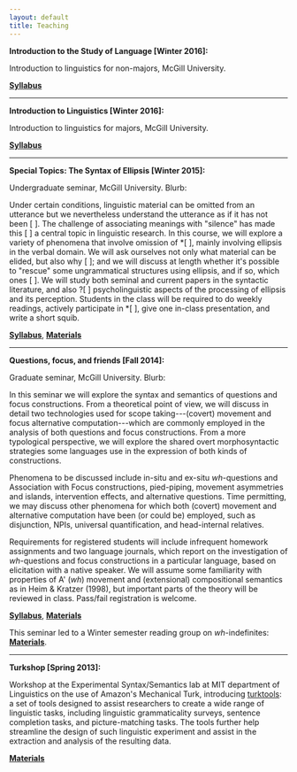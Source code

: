 ```yaml
---
layout: default
title: Teaching
---
```


**Introduction to the Study of Language [Winter 2016]:**

Introduction to linguistics for non-majors, McGill University.

[**Syllabus**](LING200-syllabus.pdf)

--------------

**Introduction to Linguistics [Winter 2016]:**

Introduction to linguistics for majors, McGill University.

[**Syllabus**](LING201-syllabus.pdf)

--------------


**Special Topics: The Syntax of Ellipsis [Winter 2015]:**

Undergraduate seminar, McGill University. Blurb:

Under certain conditions, linguistic material can be omitted from an utterance but we nevertheless understand the utterance as if it has not been [ ]. The challenge of associating meanings with "silence" has made this [ ] a central topic in linguistic research. In this course, we will explore a variety of phenomena that involve omission of *[ ], mainly involving ellipsis in the verbal domain. We will ask ourselves not only what material can be elided, but also why [ ]; and we will discuss at length whether it's possible to "rescue" some ungrammatical structures using ellipsis, and if so, which ones [ ]. We will study both seminal and current papers in the syntactic literature, and also ?[ ] psycholinguistic aspects of the processing of ellipsis and its perception. Students in the class will be required to do weekly readings, actively participate in *[ ], give one in-class presentation, and write a short squib.

[**Syllabus**](ellipsis-syllabus.pdf), [**Materials**](http://hkotek.com/ellipsis/index)

--------------

**Questions, focus, and friends [Fall 2014]:**

Graduate seminar, McGill University. Blurb:

In this seminar we will explore the syntax and semantics of questions and focus constructions. From a theoretical point of view, we will discuss in detail two technologies used for scope taking---(covert) movement and focus alternative computation---which are commonly employed in the analysis of both questions and focus constructions. From a more typological perspective, we will explore the shared overt morphosyntactic strategies some languages use in the expression of both kinds of constructions.

Phenomena to be discussed include in-situ and ex-situ *wh*-questions and Association with Focus constructions, pied-piping, movement asymmetries and islands, intervention effects, and alternative questions. Time permitting, we may discuss other phenomena for which both (covert) movement and alternative computation have been (or could be) employed, such as disjunction, NPIs, universal quantification, and head-internal relatives.

Requirements for registered students will include infrequent homework assignments and two language journals, which report on the investigation of *wh*-questions and focus constructions in a particular language, based on elicitation with a native speaker. We will assume some familiarity with properties of A' (*wh*) movement and (extensional) compositional semantics as in Heim & Kratzer (1998), but important parts of the theory will be reviewed in class. Pass/fail registration is welcome.

[**Syllabus**](wh-focus-syllabus.pdf), [**Materials**](http://hkotek.com/focus-wh/index)


This seminar led to a Winter semester reading group on *wh*-indefinites: [**Materials**](http://hkotek.com/wh-indefs/index).

--------------

**Turkshop [Spring 2013]:** 

Workshop at the Experimental Syntax/Semantics lab at MIT department of Linguistics on the use of Amazon's Mechanical Turk, introducing [turktools](turktools.net): a set of tools designed to assist researchers to create a wide range of linguistic tasks, including linguistic grammaticality surveys, sentence completion tasks, and picture-matching tasks. The tools further help streamline the design of such linguistic experiment and assist in the extraction and analysis of the resulting data.

[**Materials**](http://web.mit.edu/hackl/www/lab/turkshop/)
